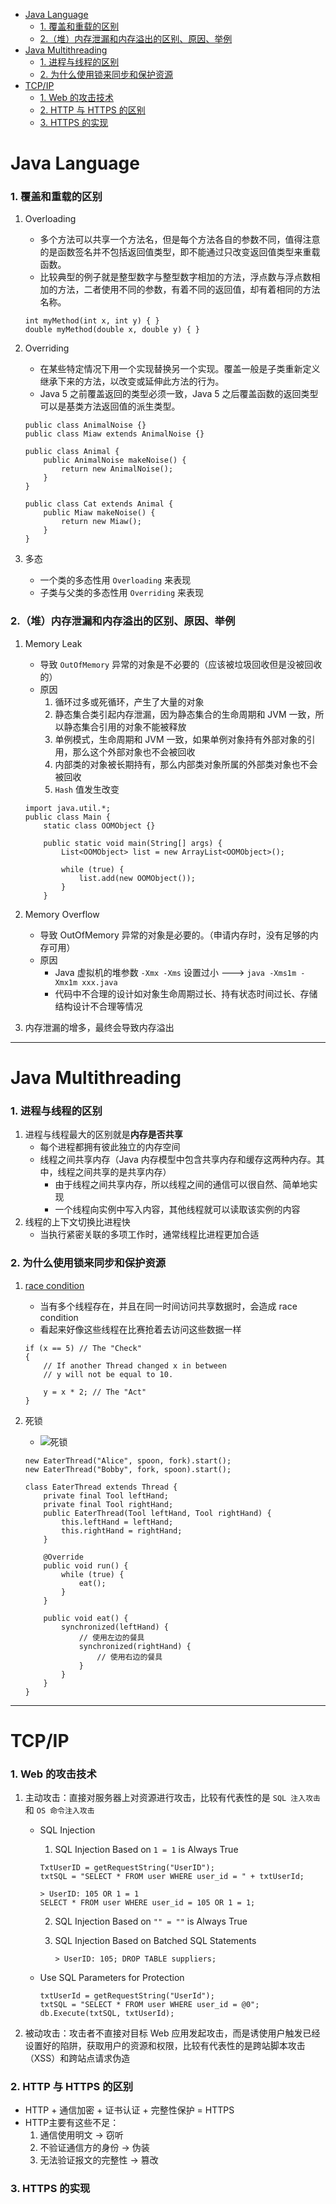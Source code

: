 - [Java Language](#java-language)
    + [1. 覆盖和重载的区别](#1---------)
    + [2.（堆）内存泄漏和内存溢出的区别、原因、举例](#2---------------------)
- [Java Multithreading](#java-multithreading)
    + [1. 进程与线程的区别](#1---------)
    + [2. 为什么使用锁来同步和保护资源](#2---------------)
- [TCP/IP](#tcp-ip)
    + [1. Web 的攻击技术](#1-web------)
    + [2. HTTP 与 HTTPS 的区别](#2-http---https----)
    + [3. HTTPS 的实现](#3-https----)

# Java Language
### 1. 覆盖和重载的区别
1. Overloading
    - 多个方法可以共享一个方法名，但是每个方法各自的参数不同，值得注意的是函数签名并不包括返回值类型，即不能通过只改变返回值类型来重载函数。
    - 比较典型的例子就是整型数字与整型数字相加的方法，浮点数与浮点数相加的方法，二者使用不同的参数，有着不同的返回值，却有着相同的方法名称。

    ```
    int myMethod(int x, int y) { }
    double myMethod(double x, double y) { }
    ```
2. Overriding
    - 在某些特定情况下用一个实现替换另一个实现。覆盖一般是子类重新定义继承下来的方法，以改变或延伸此方法的行为。
    - Java 5 之前覆盖返回的类型必须一致，Java 5 之后覆盖函数的返回类型可以是基类方法返回值的派生类型。

    ```
    public class AnimalNoise {}
    public class Miaw extends AnimalNoise {}

    public class Animal {
        public AnimalNoise makeNoise() {
            return new AnimalNoise();
        }
    }

    public class Cat extends Animal {
        public Miaw makeNoise() {
            return new Miaw();
        }
    }
    ```
3. 多态
    - 一个类的多态性用 `Overloading` 来表现
    - 子类与父类的多态性用 `Overriding` 来表现

### 2.（堆）内存泄漏和内存溢出的区别、原因、举例
1. Memory Leak
    - 导致 `OutOfMemory` 异常的对象是不必要的（应该被垃圾回收但是没被回收的）
    - 原因
        1. 循环过多或死循环，产生了大量的对象
        2. 静态集合类引起内存泄漏，因为静态集合的生命周期和 JVM 一致，所以静态集合引用的对象不能被释放
        3. 单例模式，生命周期和 JVM 一致，如果单例对象持有外部对象的引用，那么这个外部对象也不会被回收
        4. 内部类的对象被长期持有，那么内部类对象所属的外部类对象也不会被回收
        5. `Hash` 值发生改变

    ```
    import java.util.*;
    public class Main {
        static class OOMObject {}

        public static void main(String[] args) {
            List<OOMObject> list = new ArrayList<OOMObject>();

            while (true) {
                list.add(new OOMObject());
            }
        }
    ```
2. Memory Overflow
    - 导致 OutOfMemory 异常的对象是必要的。（申请内存时，没有足够的内存可用）
    - 原因
        - Java 虚拟机的堆参数 `-Xmx -Xms` 设置过小 ---> `java -Xms1m -Xmx1m xxx.java`
        - 代码中不合理的设计如对象生命周期过长、持有状态时间过长、存储结构设计不合理等情况
3. 内存泄漏的增多，最终会导致内存溢出
---
# Java Multithreading

### 1. 进程与线程的区别
1. 进程与线程最大的区别就是**内存是否共享**
    - 每个进程都拥有彼此独立的内存空间
    - 线程之间共享内存（Java 内存模型中包含共享内存和缓存这两种内存。其中，线程之间共享的是共享内存）
        - 由于线程之间共享内存，所以线程之间的通信可以很自然、简单地实现
        - 一个线程向实例中写入内容，其他线程就可以读取该实例的内容
2. 线程的上下文切换比进程快
    - 当执行紧密关联的多项工作时，通常线程比进程更加合适

### 2. 为什么使用锁来同步和保护资源
1. [race condition](https://stackoverflow.com/questions/34510/what-is-a-race-condition)
    - 当有多个线程存在，并且在同一时间访问共享数据时，会造成 race condition
    - 看起来好像这些线程在比赛抢着去访问这些数据一样

    ```
    if (x == 5) // The "Check"
    {
        // If another Thread changed x in between
        // y will not be equal to 10.

        y = x * 2; // The "Act"
    }
    ```
2. 死锁
    - ![死锁](https://user-images.githubusercontent.com/57697266/132002155-d30e4a04-8834-484e-a1cb-14383fe8ec25.png)

    ```
    new EaterThread("Alice", spoon, fork).start();
    new EaterThread("Bobby", fork, spoon).start();
    
    class EaterThread extends Thread {
        private final Tool leftHand;
        private final Tool rightHand;
        public EaterThread(Tool leftHand, Tool rightHand) {
            this.leftHand = leftHand;
            this.rightHand = rightHand;
        }

        @Override
        public void run() {
            while (true) {
                eat();
            }
        }

        public void eat() {
            synchronized(leftHand) {
                // 使用左边的餐具
                synchronized(rightHand) {
                    // 使用右边的餐具
                }
            }
        }
    }
    ```
---
# TCP/IP

### 1. Web 的攻击技术
1. 主动攻击：直接对服务器上对资源进行攻击，比较有代表性的是 `SQL 注入攻击` 和 `OS 命令注入攻击` 
    - SQL Injection 
        1. SQL Injection Based on `1 = 1` is Always True

        ```
        TxtUserID = getRequestString("UserID");
        txtSQL = "SELECT * FROM user WHERE user_id = " + txtUserId;
        ``` 

        ```
        > UserID: 105 OR 1 = 1
        SELECT * FROM user WHERE user_id = 105 OR 1 = 1;
        ```
        2. SQL Injection Based on `"" = ""` is Always True
        3. SQL Injection Based on Batched SQL Statements
        
            ```
            > UserID: 105; DROP TABLE suppliers;
            ```
    - Use SQL Parameters for Protection

        ```
        txtUserId = getRequestString("UserId");
        txtSQL = "SELECT * FROM user WHERE user_id = @0";
        db.Execute(txtSQL, txtUserId);
        ```
2. 被动攻击：攻击者不直接对目标 Web 应用发起攻击，而是诱使用户触发已经设置好的陷阱，获取用户的资源和权限，比较有代表性的是跨站脚本攻击（XSS）和跨站点请求伪造

### 2. HTTP 与 HTTPS 的区别
- HTTP + 通信加密 + 证书认证 + 完整性保护 = HTTPS
- HTTP主要有这些不足：
    1. 通信使用明文 -> 窃听
    2. 不验证通信方的身份 -> 伪装
    3. 无法验证报文的完整性 -> 篡改

### 3. HTTPS 的实现